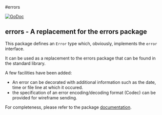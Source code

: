 #errors

[![GoDoc](https://godoc.org/github.com/atdiar/errors?status.svg)](https://godoc.org/github.com/atdiar/errors)

errors - A replacement for the errors package
-------------------------------------------------------------

This package defines an `Error` type which, obviously, implements the `error` interface.

It can be used as a replacement to the errors package that can be found in the standard library.

A few facilities have been added:
* An error can be decorated with additional information such as the date, time or file line at which it occured.
* the specification of an error encoding/decoding format (Codec) can be provided for wireframe sending.


For completeness, please refer to the package [documentation].

[documentation]:https://godoc.org/github.com/atdiar/errors
